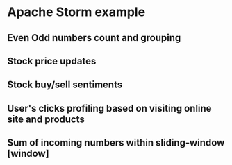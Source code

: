 # Apache Storm example

## Even Odd numbers count and grouping

## Stock price updates

## Stock buy/sell sentiments

## User's clicks profiling based on visiting online site and products 

## Sum of incoming numbers within sliding-window [window]
